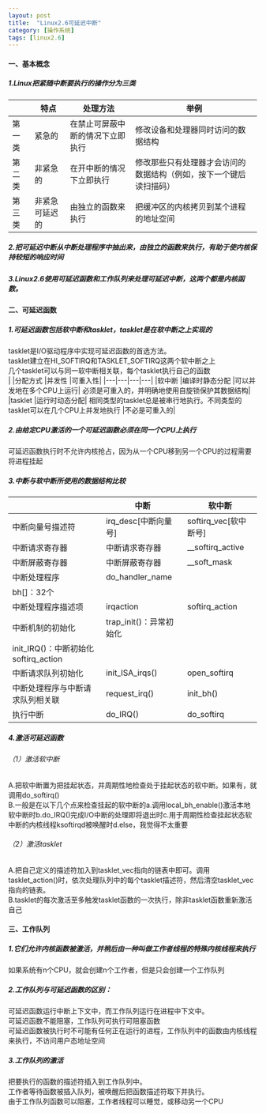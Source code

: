 ```yaml
---
layout: post
title:  "Linux2.6可延迟中断"
category: [操作系统]
tags: [linux2.6]
---
```


#### 一、基本概念

##### 1.Linux把紧随中断要执行的操作分为三类

| 	|特点	|处理方法	|举例|
|---|---|---|---|
|第一类	|紧急的	|在禁止可屏蔽中断的情况下立即执行| 修改设备和处理器同时访问的数据结构|
|第二类	|非紧急的	|在开中断的情况下立即执行| 修改那些只有处理器才会访问的数据结构（例如，按下一个键后读扫描码）|
|第三类	|非紧急可延迟的	|由独立的函数来执行| 把缓冲区的内核拷贝到某个进程的地址空间|

##### 2.把可延迟中断从中断处理程序中抽出来，由独立的函数来执行，有助于使内核保持较短的响应时间

##### 3.Linux2.6使用可延迟函数和工作队列来处理可延迟中断，这两个都是内核函数。

#### 二、可延迟函数

##### 1.可延迟函数包括软中断和tasklet，tasklet是在软中断之上实现的

tasklet是I/O驱动程序中实现可延迟函数的首选方法。  
tasklet建立在HI_SOFTIRQ和TASKLET_SOFTIRQ这两个软中断之上  
几个tasklet可以与同一软中断相关联，每个tasklet执行自己的函数  
| 	|分配方式	|并发性	|可重入性|
|---|---|---|---|
|软中断	|编译时静态分配	|可以并发地在多个CPU上运行|	必须是可重入的，并明确地使用自旋锁保护其数据结构|
|tasklet	|运行时动态分配|	相同类型的tasklet总是被串行地执行。不同类型的tasklet可以在几个CPU上并发地执行	|不必是可重入的|

##### 2.由给定CPU激活的一个可延迟函数必须在同一个CPU上执行
可延迟函数执行时不允许内核抢占，因为从一个CPU移到另一个CPU的过程需要将进程挂起

##### 3.中断与软中断所使用的数据结构比较

| 	|中断	|软中断|
|---|---|---|
|中断向量号描述符	|irq_desc[中断向量号]|	softirq_vec[软中断号]|
|中断请求寄存器	|中断请求寄存器	|__softirq_active|
|中断屏蔽寄存器	|中断屏蔽寄存器	|__soft_mask|
|中断处理程序	|do_handler_name	
bh[]：32个|
|中断处理程序描述项	|irqaction	|softirq_action|
|中断机制的初始化	|trap_init()：异常初始化|
init_IRQ()：中断初始化	softirq_action|
|中断请求队列初始化	|init_ISA_irqs()	|open_softirq|
|中断处理程序与中断请求队列相关联	|request_irq()	|init_bh()|
|执行中断	|do_IRQ()	|do_softirq|

##### 4.激活可延迟函数

###### （1）激活软中断

A.把软中断置为把挂起状态，并周期性地检查处于挂起状态的软中断。如果有，就调用do_softirq()  
B.一般是在以下几个点来检查挂起的软中断的a.调用local_bh_enable()激活本地软中断时b.do_IRQ()完成I/O中断的处理即将退出时c.用于周期性检查挂起状态软中断的内核线程ksoftirqd被唤醒时d.else，我觉得不太重要  

###### （2）激活tasklet

A.把自己定义的描述符加入到tasklet_vec指向的链表中即可。调用tasklet_action()时，依次处理队列中的每个tasklet描述符，然后清空tasklet_vec指向的链表。  
B.tasklet的每次激活至多触发tasklet函数的一次执行，除非tasklet函数重新激活自己  

#### 三、工作队列

##### 1.它们允许内核函数被激活，并稍后由一种叫做工作者线程的特殊内核线程来执行

如果系统有n个CPU，就会创建n个工作者，但是只会创建一个工作队列

##### 2.工作队列与可延迟函数的区别：

可延迟函数运行中断上下文中，而工作队列运行在进程中下文中。  
可延迟函数不能阻塞，工作队列可执行可阻塞函数  
可延迟函数被执行时不可能有任何正在运行的进程，工作队列中的函数由内核线程来执行，不访问用户态地址空间  

##### 3.工作队列的激活
把要执行的函数的描述符插入到工作队列中。  
工作者等待函数被插入队列，被唤醒后把函数描述符取下并执行。  
由于工作队列函数可以阻塞，工作者线程可以睡觉，或移动另一个CPU  
